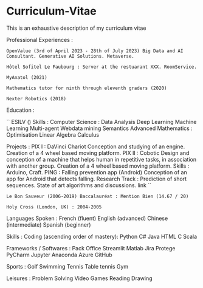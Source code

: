 # Curriculum-Vitae
This is an exhaustive description of my curriculum vitae

Professional Experiences :

``
  OpenValue (3rd of April 2023 - 28th of July 2023)
    Big Data and AI Consultant.
    Generative AI Solutions. Metaverse.
``

``
  Hôtel Sofitel Le Faubourg :
    Server at the restuarant XXX. RoomService.
``

``
  MyAnatol (2021)
``

``
  Mathematics tutor for ninth through eleventh graders (2020)
``

``
  Nexter Robotics (2018)
`` 
  
Education :

``
  ESILV ()
    Skills :
      Computer Science : 
        Data Analysis
        Deep Learning
        Machine Learning
        Multi-agent
        Webdata mining
        Semantics
      Advanced Mathematics :
        Optimisation
        Linear Algebra
         Calculus     
	 
	 
Projects :
      PIX I : DaVinci Chariot 
        Conception and studying of an engine. Creation of a 4 wheel based moving platform.
      PIX II : Cobotic
        Design and conception of a machine that helps human in repetitive tasks, in association with another group. Creation of a 4 wheel based moving platform. 
        Skills :
          Arduino, Craft.
      PING : Falling prevention app (Android)
        Conception of an app for Android that detects falling.
      Research Track : 
        Prediction of short sequences. State of art algorithms and discussions. link
``

``
  Le Bon Sauveur (2006-2019)
    Baccalauréat : Mention Bien (14.67 / 20)
``

``
  Holy Cross (London, UK) : 2004-2005
``

Languages Spoken :
  French (fluent)
  English (advanced)
  Chinese (intermediate)
  Spanish (beginner)

Skills : 
  Coding (ascending order of mastery):
    Python
    C#
    Java
    HTML
    C
    Scala
  
  Frameworks / Softwares :
    Pack Office
    Streamlit
    Matlab
    Jira
    Protege
    PyCharm
    Jupyter
    Anaconda
    Azure
    GitHub
  
  Sports : 
    Golf
    Swimming
    Tennis
    Table tennis
    Gym
    
  Leisures :
    Problem Solving
    Video Games
    Reading
    Drawing
    
		
    
  
    
